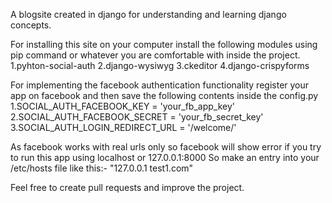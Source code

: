 A blogsite created in django for understanding and learning django concepts.

For installing this site on your computer install the following modules using pip command or whatever you are comfortable with inside the project.
1.pyhton-social-auth
2.django-wysiwyg
3.ckeditor
4.django-crispyforms

For implementing the facebook authentication functionality register your app on facebook and then save the following contents inside the config.py
1.SOCIAL_AUTH_FACEBOOK_KEY = 'your_fb_app_key'
2.SOCIAL_AUTH_FACEBOOK_SECRET = 'your_fb_secret_key'
3.SOCIAL_AUTH_LOGIN_REDIRECT_URL = '/welcome/'

As facebook works with real urls only so facebook will show error if you try to run this app using localhost or 127.0.0.1:8000
So make an entry into your /etc/hosts file like this:- "127.0.0.1  test1.com"

Feel free to create pull requests and improve the project.
